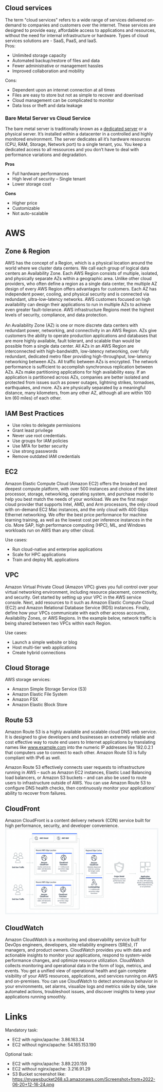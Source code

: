 ## Cloud services

The term "cloud services" refers to a wide range of services delivered on-demand to companies and customers over the internet. These services are designed to provide easy, affordable access to applications and resources, without the need for internal infrastructure or hardware. Types of cloud services solutions are - SaaS, PaaS, and IaaS. </br >
Pros:
- Unlimited storage capacity
- Automated backup/restore of files and data
- Fewer administrative or management hassles
- Improved collaboration and mobility

Cons:
- Dependent upon an internet connection at all times
- Files are easy to store but not as simple to recover and download
- Cloud management can be complicated to monitor
- Data loss or theft and data leakage

### Bare Metal Server vs Cloud Service
The bare metal server is traditionally known as a [dedicated server](https://www.globo.tech/dedicated-server-hosting) or a physical server. It’s installed within a datacenter in a controlled and highly monitored environment.
The server dedicates all it’s hardware resources (CPU, RAM, Storage, Network port) to a single tenant, you. You keep a dedicated access to all ressources and you don’t have to deal with performance variations and degradation.

**Pros**
- Full hardware performances
- High level of security – Single tenant
- Lower storage cost

**Cons**

- Higher price
- Customizable
- Not auto-scalable

# AWS
## Zone & Region
AWS has the concept of a Region, which is a physical location around the world where we cluster data centers. We call each group of logical data centers an Availability Zone. Each AWS Region consists of multiple, isolated, and physically separate AZs within a geographic area. Unlike other cloud providers, who often define a region as a single data center, the multiple AZ design of every AWS Region offers advantages for customers. Each AZ has independent power, cooling, and physical security and is connected via redundant, ultra-low-latency networks. AWS customers focused on high availability can design their applications to run in multiple AZs to achieve even greater fault-tolerance. AWS infrastructure Regions meet the highest levels of security, compliance, and data protection.
</br >
</br >
An Availability Zone (AZ) is one or more discrete data centers with redundant power, networking, and connectivity in an AWS Region. AZs give customers the ability to operate production applications and databases that are more highly available, fault tolerant, and scalable than would be possible from a single data center. All AZs in an AWS Region are interconnected with high-bandwidth, low-latency networking, over fully redundant, dedicated metro fiber providing high-throughput, low-latency networking between AZs. All traffic between AZs is encrypted. The network performance is sufficient to accomplish synchronous replication between AZs. AZs make partitioning applications for high availability easy. If an application is partitioned across AZs, companies are better isolated and protected from issues such as power outages, lightning strikes, tornadoes, earthquakes, and more. AZs are physically separated by a meaningful distance, many kilometers, from any other AZ, although all are within 100 km (60 miles) of each other.

## IAM Best Practices
- Use roles to delegate permissions
- Grant least privilege
- Never use root credentials.
- Use groups for IAM policies
- Use MFA for better security
- Use strong passwords
- Remove outdated IAM credentials

## EC2
Amazon Elastic Compute Cloud (Amazon EC2) offers the broadest and deepest compute platform, with over 500 instances and choice of the latest processor, storage, networking, operating system, and purchase model to help you best match the needs of your workload. We are the first major cloud provider that supports Intel, AMD, and Arm processors, the only cloud with on-demand EC2 Mac instances, and the only cloud with 400 Gbps Ethernet networking. We offer the best price performance for machine learning training, as well as the lowest cost per inference instances in the clo. More SAP, high performance computing (HPC), ML, and Windows workloads run on AWS than any other cloud.

Use cases:
- Run cloud-native and enterprise applications
- Scale for HPC applications
- Train and deploy ML applications

## VPC
Amazon Virtual Private Cloud (Amazon VPC) gives you full control over your virtual networking environment, including resource placement, connectivity, and security. Get started by setting up your VPC in the AWS service console. Next, add resources to it such as Amazon Elastic Compute Cloud (EC2) and Amazon Relational Database Service (RDS) instances. Finally, define how your VPCs communicate with each other across accounts, Availability Zones, or AWS Regions. In the example below, network traffic is being shared between two VPCs within each Region.

Use cases:
- Launch a simple website or blog
- Host multi-tier web applications
- Create hybrid connections

## Cloud Storage
AWS storage services:
- Amazon Simple Storage Service (S3)
- Amazon Elastic File System
- Amazon FSX
- Amazon Elastic Block Store

## Route 53
Amazon Route 53 is a highly available and scalable cloud DNS web service. It is designed to give developers and businesses an extremely reliable and cost effective way to route end users to Internet applications by translating names like www.example.com into the numeric IP addresses like 192.0.2.1 that computers use to connect to each other. Amazon Route 53 is fully compliant with IPv6 as well.

Amazon Route 53 effectively connects user requests to infrastructure running in AWS – such as Amazon EC2 instances, Elastic Load Balancing load balancers, or Amazon S3 buckets – and can also be used to route users to infrastructure outside of AWS. You can use Amazon Route 53 to configure DNS health checks, then continuously monitor your applications’ ability to recover from failures.

## CloudFront

Amazon CloudFront is a content delivery network (CDN) service built for high performance, security, and developer convenience.
![img.png](img.png)

## CloudWatch
Amazon CloudWatch is a monitoring and observability service built for DevOps engineers, developers, site reliability engineers (SREs), IT managers, and product owners. CloudWatch provides you with data and actionable insights to monitor your applications, respond to system-wide performance changes, and optimize resource utilization. CloudWatch collects monitoring and operational data in the form of logs, metrics, and events. You get a unified view of operational health and gain complete visibility of your AWS resources, applications, and services running on AWS and on-premises. You can use CloudWatch to detect anomalous behavior in your environments, set alarms, visualize logs and metrics side by side, take automated actions, troubleshoot issues, and discover insights to keep your applications running smoothly.

# Links
Mandatory task:
- EC2 with nginx/apache: 3.86.163.34
- EC2 without nginx/apache: 54.165.153.190

Optional task:
- EC2 with nginx/apache: 3.89.220.159
- EC2 without nginx/apache: 3.216.91.29
- S3 Bucket screenshot like: https://myawsbucket268.s3.amazonaws.com/Screenshot+from+2022-06-20+12-16-24.png
